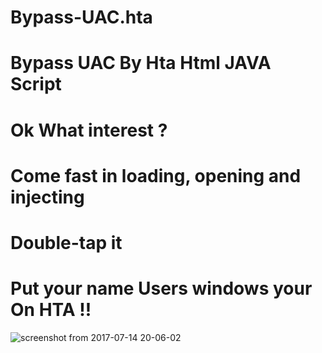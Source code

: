 # Bypass-UAC.hta
# Bypass UAC By Hta Html  JAVA Script 
# Ok What interest ?
# Come fast in loading, opening and injecting
# Double-tap it

# Put your name Users windows your On HTA !!
![screenshot from 2017-07-14 20-06-02](https://user-images.githubusercontent.com/25440152/28231045-6796076a-68b7-11e7-9f53-d97283e56311.png)
